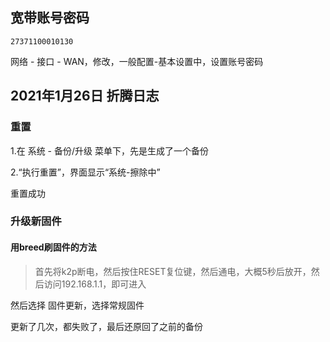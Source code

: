 ## 宽带账号密码

```pre
27371100010130
```



网络 - 接口 - WAN，修改，一般配置-基本设置中，设置账号密码



## 2021年1月26日 折腾日志

### 重置

1.在 系统 - 备份/升级 菜单下，先是生成了一个备份

2.“执行重置”，界面显示“系统-擦除中”



重置成功

### 升级新固件

#### 用breed刷固件的方法

> 首先将k2p断电，然后按住RESET复位键，然后通电，大概5秒后放开，然后访问192.168.1.1，即可进入

然后选择 固件更新，选择常规固件

更新了几次，都失败了，最后还原回了之前的备份



